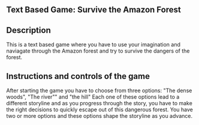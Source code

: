 ## Text Based Game: Survive the Amazon Forest

## Description
This is a text based game where you have to use your imagination and naviagate through the Amazon forest and try to survive the dangers of the forest. 

## Instructions and controls of the game
After starting the game you have to choose from three options: "The dense woods", "The river""  and "the hill"
Each one of these options lead to a different storyline and as you progress through the story, you have to make the right decisions to quickly escape out of this dangerous forest.
You have two or more options and these options shape the storyline as you advance.
